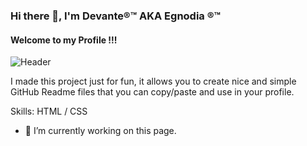### Hi there 👋, I'm Devante®™  AKA Egnodia ®™
#### Welcome to my Profile !!!
![Header](./your-header-image-name.png)

I made this project just for fun, it allows you to create nice and simple GitHub Readme files that you can copy/paste and use in your profile.

Skills: HTML / CSS

- 🔭 I’m currently working on this page. 





